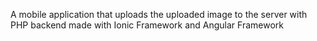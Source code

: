 A mobile application that uploads the uploaded image to the server with PHP backend made with Ionic Framework and Angular Framework
